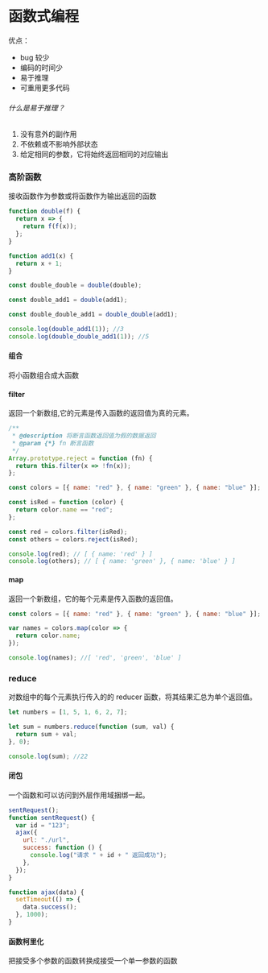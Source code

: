 # 函数式编程

优点：

- bug 较少
- 编码的时间少
- 易于推理
- 可重用更多代码

###### 什么是易于推理？

1. 没有意外的副作用
2. 不依赖或不影响外部状态
3. 给定相同的参数，它将始终返回相同的对应输出

### 高阶函数

接收函数作为参数或将函数作为输出返回的函数

```javascript
function double(f) {
  return x => {
    return f(f(x));
  };
}

function add1(x) {
  return x + 1;
}

const double_double = double(double);

const double_add1 = double(add1);

const double_double_add1 = double_double(add1);

console.log(double_add1(1)); //3
console.log(double_double_add1(1)); //5
```

#### 组合

将小函数组合成大函数

#### filter

返回一个新数组,它的元素是传入函数的返回值为真的元素。

```javascript
/**
 * @description 将断言函数返回值为假的数据返回
 * @param {*} fn 断言函数
 */
Array.prototype.reject = function (fn) {
  return this.filter(x => !fn(x));
};

const colors = [{ name: "red" }, { name: "green" }, { name: "blue" }];

const isRed = function (color) {
  return color.name == "red";
};

const red = colors.filter(isRed);
const others = colors.reject(isRed);

console.log(red); // [ { name: 'red' } ]
console.log(others); // [ { name: 'green' }, { name: 'blue' } ]
```

#### map

返回一个新数组，它的每个元素是传入函数的返回值。

```javascript
const colors = [{ name: "red" }, { name: "green" }, { name: "blue" }];

var names = colors.map(color => {
  return color.name;
});

console.log(names); //[ 'red', 'green', 'blue' ]
```

### reduce

对数组中的每个元素执行传入的的 reducer 函数，将其结果汇总为单个返回值。

```javascript
let numbers = [1, 5, 1, 6, 2, 7];

let sum = numbers.reduce(function (sum, val) {
  return sum + val;
}, 0);

console.log(sum); //22
```

#### 闭包

一个函数和可以访问到外层作用域捆绑一起。

```javascript
sentRequest();
function sentRequest() {
  var id = "123";
  ajax({
    url: "./url",
    success: function () {
      console.log("请求 " + id + " 返回成功");
    },
  });
}

function ajax(data) {
  setTimeout(() => {
    data.success();
  }, 1000);
}
```

#### 函数柯里化

把接受多个参数的函数转换成接受一个单一参数的函数

